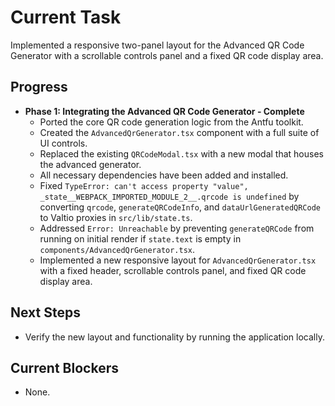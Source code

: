 # Current Task
Implemented a responsive two-panel layout for the Advanced QR Code Generator with a scrollable controls panel and a fixed QR code display area.

## Progress
-   **Phase 1: Integrating the Advanced QR Code Generator - Complete**
    -   Ported the core QR code generation logic from the Antfu toolkit.
    -   Created the `AdvancedQrGenerator.tsx` component with a full suite of UI controls.
    -   Replaced the existing `QRCodeModal.tsx` with a new modal that houses the advanced generator.
    -   All necessary dependencies have been added and installed.
    -   Fixed `TypeError: can't access property "value", _state__WEBPACK_IMPORTED_MODULE_2__.qrcode is undefined` by converting `qrcode`, `generateQRCodeInfo`, and `dataUrlGeneratedQRCode` to Valtio proxies in `src/lib/state.ts`.
    -   Addressed `Error: Unreachable` by preventing `generateQRCode` from running on initial render if `state.text` is empty in `components/AdvancedQrGenerator.tsx`.
    -   Implemented a new responsive layout for `AdvancedQrGenerator.tsx` with a fixed header, scrollable controls panel, and fixed QR code display area.

## Next Steps
-   Verify the new layout and functionality by running the application locally.

## Current Blockers
-   None.
